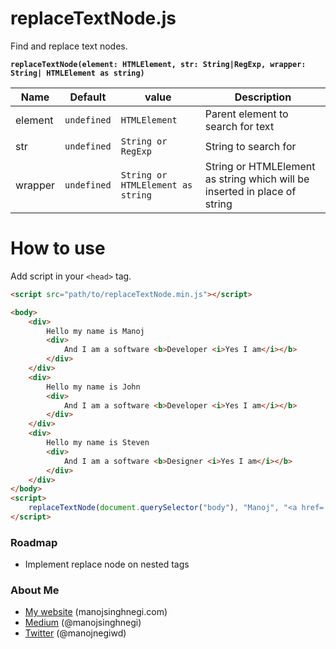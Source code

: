 replaceTextNode.js
==========

Find and replace text nodes.

**`replaceTextNode(element: HTMLElement, str: String|RegExp, wrapper: String| HTMLElement as string)`**

| Name                  | Default         | value                            | Description  |
| --------------------- | --------------- | -------------------------------- | ------------- |
| element               | `undefined`     | `HTMLElement`                    | Parent element to search for text |
| str                   | `undefined`     | `String or RegExp`                  | String to search for |
| wrapper               | `undefined`     | `String or HTMLElement as string`   | String or HTMLElement as string which will be inserted in place of string |


How to use
==========

Add script in your `<head>` tag.

```html
<script src="path/to/replaceTextNode.min.js"></script>
```

```html
<body>
    <div>
        Hello my name is Manoj
        <div>
            And I am a software <b>Developer <i>Yes I am</i></b>
        </div>
    </div>
    <div>
        Hello my name is John
        <div>
            And I am a software <b>Developer <i>Yes I am</i></b>
        </div>
    </div>
    <div>
        Hello my name is Steven
        <div>
            And I am a software <b>Designer <i>Yes I am</i></b>
        </div>
    </div>
</body>
<script>
    replaceTextNode(document.querySelector("body"), "Manoj", "<a href='manoj'>Manoj</a>")
</script>
```

### Roadmap
* Implement replace node on nested tags


### About Me

 * [My website](http://manojsinghnegi.com) (manojsinghnegi.com)
 * [Medium](https://medium.com/@manojsinghnegi) (@manojsinghnegi)
 * [Twitter](http://twitter.com/manojnegiwd) (@manojnegiwd)
